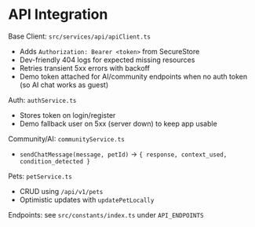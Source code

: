 # API Integration

Base Client: `src/services/api/apiClient.ts`
- Adds `Authorization: Bearer <token>` from SecureStore
- Dev-friendly 404 logs for expected missing resources
- Retries transient 5xx errors with backoff
- Demo token attached for AI/community endpoints when no auth token (so AI chat works as guest)

Auth: `authService.ts`
- Stores token on login/register
- Demo fallback user on 5xx (server down) to keep app usable

Community/AI: `communityService.ts`
- `sendChatMessage(message, petId)` → `{ response, context_used, condition_detected }`

Pets: `petService.ts`
- CRUD using `/api/v1/pets`
- Optimistic updates with `updatePetLocally`

Endpoints: see `src/constants/index.ts` under `API_ENDPOINTS`
